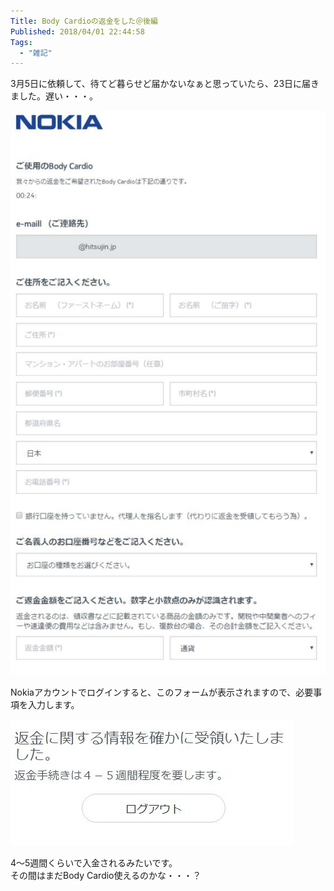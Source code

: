 ```yaml
---
Title: Body Cardioの返金をした＠後編
Published: 2018/04/01 22:44:58
Tags:
  - "雑記"
---
```


3月5日に依頼して、待てど暮らせど届かないなぁと思っていたら、23日に届きました。遅い・・・。  

<!-- more -->

![](20180331135759.jpg) 

Nokiaアカウントでログインすると、このフォームが表示されますので、必要事項を入力します。  

![](20180331140941.jpg)   

4～5週間くらいで入金されるみたいです。  
その間はまだBody Cardio使えるのかな・・・？